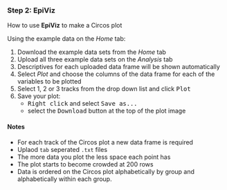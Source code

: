 <div class="well well-lg">
<h3>Step 2: <strong>EpiViz</strong></h3>
<p align="justify">How to use <strong>EpiViz</strong> to make a Circos plot</p>
</div>

<p> Using the example data on the <i>Home</i> tab:
<ol>
  <li>Download the example data sets from the <i>Home</i> tab</li>
  <li>Upload all three example data sets on the <i>Analysis</i> tab</li>
  <li>Descriptives for each uploaded data frame will be shown automatically</li>
  <li>Select <i>Plot</i> and choose the columns of the data frame for each of the variables to be plotted</li>
  <li>Select 1, 2 or 3 tracks from the drop down list and click <kbd>Plot</kbd></li>
  <li>Save your plot:
    <ul>
      <li><kbd>Right click</kbd> and select <kbd>Save as...</kbd></li>
      <li>select the <kbd>Download</kbd> button at the top of the plot image</li>
    </ul>
  </li>
</ol>

<h4>Notes</h4>
<ul>
<li>For each track of the Circos plot a new data frame is required</li>
<li>Uplaod <code>tab</code> seperated <code>.txt</code> files</li>
<li>The more data you plot the less space each point has</li>
<li>The plot starts to become crowded at 200 rows</li>
<li>Data is ordered on the Circos plot alphabetically by group and alphabetically within each group.</li>
</ul>